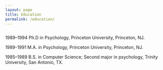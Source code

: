 ```yaml
---
layout: page
title: Education
permalink: /education/
---
```


<div class="page" title="Page 1">
<div class="layoutArea">
<div class="column">
<p>1989–1994 Ph.D in Psychology, Princeton University, Princeton, NJ.</p>
<p>1989-1991 M.A. in Psychology, Princeton University, Princeton, NJ.</p>
<p>1985–1989 B.S. in Computer Science; Second major in psychology, Trinity University, San Antonio, TX.</p>
</div>
</div>
</div>
